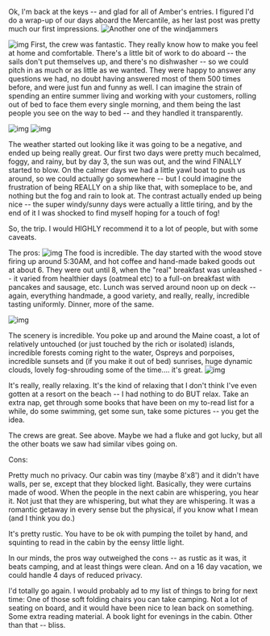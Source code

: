 <!--
.. title: Eastern Vacation Journal, Sunday, July 22
.. date: 2007/07/24 13:37
.. slug: eastern-vacation-journal-sunday-july-22
.. tags:
.. link:
.. description:
-->

Ok, I'm back at the keys -- and glad for all of Amber's entries. I figured I'd do a wrap-up of our days aboard the Mercantile, as her last post was pretty much our first impressions.
![Another one of the windjammers](/images/23.jpg)

![img](/images/22.jpg)
First, the crew was fantastic. They really know how to make you feel at home and comfortable. There's a little bit of work to do aboard -- the sails don't put themselves up, and there's no dishwasher -- so we could pitch in as much or as little as we wanted. They were happy to answer any questions we had, no doubt having answered most of them 500 times before, and were just fun and funny as well. I can imagine the strain of spending an entire summer living and working with your customers, rolling out of bed to face them every single morning, and them being the last people you see on the way to bed -- and they handled it transparently. 

![img](/images/18.jpg)
![img](/images/24.jpg)

The weather started out looking like it was going to be a negative, and ended up being really great. Our first two days were pretty much becalmed, foggy, and rainy, but by day 3, the sun was out, and the wind FINALLY started to blow. On the calmer days we had a little yawl boat to push us around, so we could actually go somewhere -- but I could imagine the frustration of being REALLY on a ship like that, with someplace to be, and nothing but the fog and rain to look at. The contrast actually ended up being nice -- the super windy/sunny days were actually a little tiring, and by the end of it I was shocked to find myself hoping for a touch of fog!

So, the trip. I would HIGHLY recommend it to a lot of people, but with some caveats.

The pros:
![img](/images/20.jpg)
The food is incredible. The day started with the wood stove firing up around 5:30AM, and hot coffee and hand-made baked goods out at about 6. They were out until 8, when the "real" breakfast was unleashed -- it varied from healthier days (oatmeal etc) to a full-on breakfast with pancakes and sausage, etc. Lunch was served around noon up on deck -- again, everything handmade, a good variety, and really, really, incredible tasting uniformly. Dinner, more of the same.

![img](/images/19.jpg)

The scenery is incredible. You poke up and around the Maine coast, a lot of relatively untouched (or just touched by the rich or isolated) islands, incredible forests coming right to the water, Ospreys and porpoises, incredible sunsets and (if you make it out of bed) sunrises, huge dynamic clouds, lovely fog-shrouding some of the time.... it's great.
![img](/images/21.jpg)

It's really, really relaxing. It's the kind of relaxing that I don't think I've even gotten at a resort on the beach -- I had nothing to do BUT relax. Take an extra nap, get through some books that have been on my to-read list for a while, do some swimming, get some sun, take some pictures -- you get the idea.

The crews are great. See above. Maybe we had a fluke and got lucky, but all the other boats we saw had similar vibes going on.

Cons:

Pretty much no privacy. Our cabin was tiny (maybe 8'x8') and it didn't have walls, per se, except that they blocked light. Basically, they were curtains made of wood. When the people in the next cabin are whispering, you hear it. Not just that they are whispering, but what they are whispering. It was a romantic getaway in every sense but the physical, if you know what I mean (and I think you do.)

It's pretty rustic. You have to be ok with pumping the toilet by hand, and squinting to read in the cabin by the eensy little light.

In our minds, the pros way outweighed the cons -- as rustic as it was, it beats camping, and at least things were clean. And on a 16 day vacation, we could handle 4 days of reduced privacy. 

I'd totally go again. I would probably ad to my list of things to bring for next time:
One of those soft folding chairs you can take camping. Not a lot of seating on board, and it would have been nice to lean back on something. Some extra reading material. A book light for evenings in the cabin. Other than that -- bliss.
